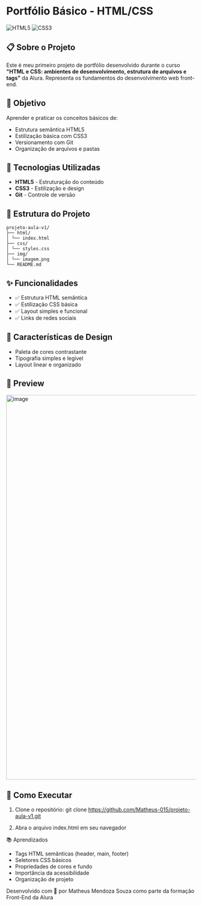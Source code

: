# Portfólio Básico - HTML/CSS

![HTML5](https://img.shields.io/badge/HTML5-E34F26?style=for-the-badge&logo=html5&logoColor=white)
![CSS3](https://img.shields.io/badge/CSS3-1572B6?style=for-the-badge&logo=css3&logoColor=white)

## 📋 Sobre o Projeto

Este é meu primeiro projeto de portfólio desenvolvido durante o curso **"HTML e CSS: ambientes de desenvolvimento, estrutura de arquivos e tags"** da Alura. Representa os fundamentos do desenvolvimento web front-end.

## 🎯 Objetivo

Aprender e praticar os conceitos básicos de:
- Estrutura semântica HTML5
- Estilização básica com CSS3
- Versionamento com Git
- Organização de arquivos e pastas

## 🚀 Tecnologias Utilizadas

- **HTML5** - Estruturação do conteúdo
- **CSS3** - Estilização e design
- **Git** - Controle de versão

## 📁 Estrutura do Projeto
```text
projeto-aula-v1/
├── html/
│ └── index.html
├── css/
│ └── styles.css
├── img/
│ └── imagem.png
└── README.md
```

## ✨ Funcionalidades

- ✅ Estrutura HTML semântica
- ✅ Estilização CSS básica
- ✅ Layout simples e funcional
- ✅ Links de redes sociais

## 🎨 Características de Design

- Paleta de cores contrastante
- Tipografia simples e legível
- Layout linear e organizado

## 📸 Preview

<img width="1919" height="1021" alt="image" src="https://github.com/user-attachments/assets/de833b27-ddc9-49af-a34e-08d49044c932" />


## 🔧 Como Executar

1. Clone o repositório:
git clone https://github.com/Matheus-015/projeto-aula-v1.git

2. Abra o arquivo index.html em seu navegador

📚 Aprendizados
- Tags HTML semânticas (header, main, footer)
- Seletores CSS básicos
- Propriedades de cores e fundo
- Importância da acessibilidade
- Organização de projeto


Desenvolvido com 💙 por Matheus Mendoza Souza como parte da formação Front-End da Alura
